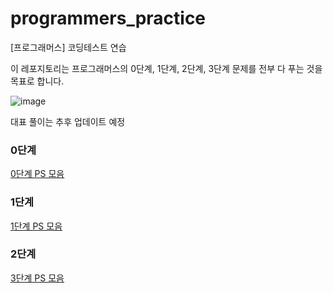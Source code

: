 # programmers_practice
[프로그래머스] 코딩테스트 연습

이 레포지토리는 프로그래머스의 0단계, 1단계, 2단계, 3단계 문제를 전부 다 푸는 것을 목표로 합니다.

![image](https://github.com/codesejin/programmers_practice/assets/101460733/3cc3bb46-cff5-435b-906f-e7d279c6df36)


대표 풀이는 추후 업데이트 예정

### 0단계

[0단계 PS 모음](https://github.com/codesejin/programmers_practice/tree/master/LV_0)

### 1단계

[1단계 PS 모음](https://github.com/codesejin/programmers_practice/tree/master/LV_1)

### 2단계

[3단계 PS 모음](https://github.com/codesejin/programmers_practice/tree/master/LV_2)

